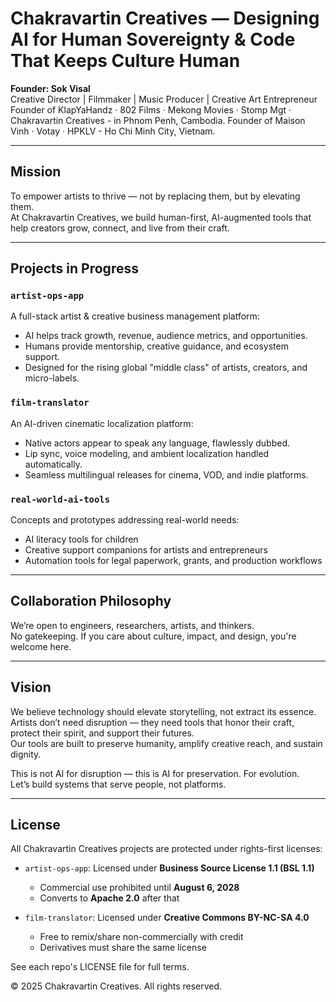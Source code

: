 # Chakravartin Creatives ― Designing AI for Human Sovereignty & Code That Keeps Culture Human

**Founder: Sok Visal**  
Creative Director | Filmmaker | Music Producer | Creative Art Entrepreneur  
Founder of KlapYaHandz · 802 Films · Mekong Movies · Stomp Mgt · Chakravartin Creatives - in Phnom Penh, Cambodia.
Founder of Maison Vinh · Votay · HPKLV - Ho Chi Minh City, Vietnam.

---

## Mission
To empower artists to thrive — not by replacing them, but by elevating them.  
At Chakravartin Creatives, we build human-first, AI-augmented tools that help creators grow, connect, and live from their craft.

---

## Projects in Progress

### `artist-ops-app`
A full-stack artist & creative business management platform:
- AI helps track growth, revenue, audience metrics, and opportunities.
- Humans provide mentorship, creative guidance, and ecosystem support.
- Designed for the rising global "middle class" of artists, creators, and micro-labels.

### `film-translator`
An AI-driven cinematic localization platform:
- Native actors appear to speak any language, flawlessly dubbed.
- Lip sync, voice modeling, and ambient localization handled automatically.
- Seamless multilingual releases for cinema, VOD, and indie platforms.

### `real-world-ai-tools`
Concepts and prototypes addressing real-world needs:
- AI literacy tools for children
- Creative support companions for artists and entrepreneurs
- Automation tools for legal paperwork, grants, and production workflows

---

## Collaboration Philosophy
We’re open to engineers, researchers, artists, and thinkers.  
No gatekeeping. If you care about culture, impact, and design, you're welcome here.

---

## Vision
We believe technology should elevate storytelling, not extract its essence.  
Artists don’t need disruption — they need tools that honor their craft, protect their spirit, and support their futures.  
Our tools are built to preserve humanity, amplify creative reach, and sustain dignity.

This is not AI for disruption — this is AI for preservation. For evolution.  
Let’s build systems that serve people, not platforms.

---

## License
All Chakravartin Creatives projects are protected under rights-first licenses:

- `artist-ops-app`: Licensed under **Business Source License 1.1 (BSL 1.1)**
  - Commercial use prohibited until **August 6, 2028**
  - Converts to **Apache 2.0** after that

- `film-translator`: Licensed under **Creative Commons BY-NC-SA 4.0**
  - Free to remix/share non-commercially with credit
  - Derivatives must share the same license

See each repo's LICENSE file for full terms.

© 2025 Chakravartin Creatives. All rights reserved.

